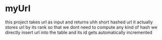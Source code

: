 # myUrl
this project takes url as input and returns uhh short hashed url
it actually stores url by its rank so that we dont need to compute any kind of hash
we directly insert url into the table and its id gets automatically incremented
